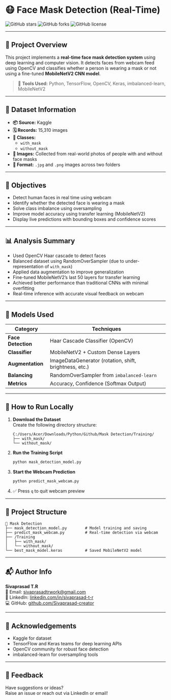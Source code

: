 # 😷 Face Mask Detection (Real-Time)

![GitHub stars](https://img.shields.io/github/stars/Sivaprasad-creator/Face-Mask-Detection)
![GitHub forks](https://img.shields.io/github/forks/Sivaprasad-creator/Face-Mask-Detection)
![GitHub license](https://img.shields.io/github/license/Sivaprasad-creator/Face-Mask-Detection)

---

## 📌 Project Overview

This project implements a **real-time face mask detection system** using deep learning and computer vision. It detects faces from webcam feed using OpenCV and classifies whether a person is wearing a mask or not using a fine-tuned **MobileNetV2 CNN model**.

> 🔧 **Tools Used:** Python, TensorFlow, OpenCV, Keras, imbalanced-learn, MobileNetV2

---

## 📁 Dataset Information

- **📦 Source:** Kaggle  
- **🗓️ Records:** 15,310 images  
- **📂 Classes:**
  - `with_mask`
  - `without_mask`
- **📸 Images:** Collected from real-world photos of people with and without face masks  
- **🧾 Format:** `.jpg` and `.png` images across two folders

---

## 🎯 Objectives

- Detect human faces in real time using webcam  
- Identify whether the detected face is wearing a mask  
- Solve class imbalance using oversampling  
- Improve model accuracy using transfer learning (MobileNetV2)  
- Display live predictions with bounding boxes and confidence scores

---

## 📊 Analysis Summary

- Used OpenCV Haar cascade to detect faces  
- Balanced dataset using RandomOverSampler (due to under-representation of `with_mask`)  
- Applied data augmentation to improve generalization  
- Fine-tuned MobileNetV2’s last 50 layers for transfer learning  
- Achieved better performance than traditional CNNs with minimal overfitting  
- Real-time inference with accurate visual feedback on webcam

---

## 🧠 Models Used

| Category           | Techniques                                             |
|--------------------|--------------------------------------------------------|
| **Face Detection** | Haar Cascade Classifier (OpenCV)                       |
| **Classifier**     | MobileNetV2 + Custom Dense Layers                      |
| **Augmentation**   | ImageDataGenerator (rotation, shift, brightness, etc.) |
| **Balancing**      | RandomOverSampler from `imbalanced-learn`             |
| **Metrics**        | Accuracy, Confidence (Softmax Output)                 |

---

## 🚀 How to Run Locally

1. **Download the Dataset**  
   Create the following directory structure:

   ```
   C:/Users/Acer/Downloads/Python/Github/Mask Detection/Training/
   ├── with_mask/
   └── without_mask/
   ```

2. **Run the Training Script**
   ```bash
   python mask_detection_model.py
   ```

3. **Start the Webcam Prediction**
   ```bash
   python predict_mask_webcam.py
   ```

4. ✅ Press `q` to quit webcam preview

---

## 📂 Project Structure

```
📁 Mask Detection
├── mask_detection_model.py        # Model training and saving
├── predict_mask_webcam.py         # Real-time detection via webcam
├── /Training
│   ├── with_mask/
│   └── without_mask/
└── best_mask_model.keras          # Saved MobileNetV2 model
```

---

## 📬 Author Info

**Sivaprasad T.R**  
📧 Email: [sivaprasadtrwork@gmail.com](mailto:sivaprasadtrwork@gmail.com)  
🔗 LinkedIn: [linkedin.com/in/sivaprasad-t-r](https://www.linkedin.com/in/sivaprasad-t-r)  
💻 GitHub: [github.com/Sivaprasad-creator](https://github.com/Sivaprasad-creator)

---

## 📜 Acknowledgements

- Kaggle for dataset  
- TensorFlow and Keras teams for deep learning APIs  
- OpenCV community for robust face detection  
- imbalanced-learn for oversampling tools

---

## 💬 Feedback

Have suggestions or ideas?  
Raise an issue or reach out via LinkedIn or email!